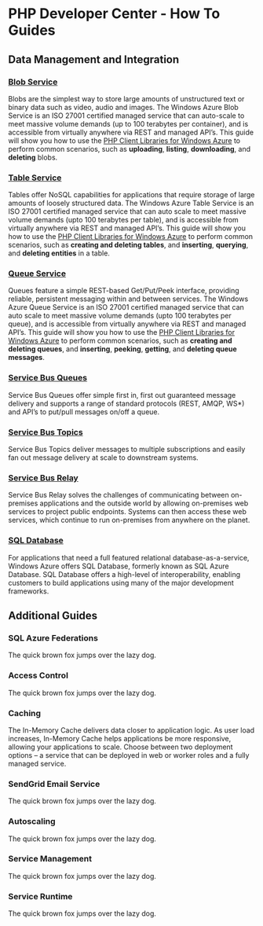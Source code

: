 # PHP Developer Center - How To Guides #

## Data Management and Integration ##

### [Blob Service](/en-us/develop/php/how-to-guides/blob-storage/ "Blob Service") ###
Blobs are the simplest way to store large amounts of unstructured text or binary data such as video, audio and images. The Windows Azure Blob Service is an ISO 27001 certified managed service that can auto-scale to meet massive volume demands (up to 100 terabytes per container), and is accessible from virtually anywhere via REST and managed API’s. This guide will show you how to use the [PHP Client Libraries for Windows Azure][client-libs] to perform common scenarios, such as **uploading**, **listing**, **downloading**, and **deleting** blobs.

### [Table Service](/en-us/develop/php/how-to-guides/table-storage/ "Table Service") ###
Tables offer NoSQL capabilities for applications that require storage of large amounts of loosely structured data. The Windows Azure Table Service is an ISO 27001 certified managed service that can auto scale to meet massive volume demands (upto 100 terabytes per table), and is accessible from virtually anywhere via REST and managed API’s. This guide will show you how to use the [PHP Client Libraries for Windows Azure][client-libs] to perform common scenarios, such as **creating and deleting tables**, and **inserting**, **querying**, and **deleting entities** in a table.

### [Queue Service](/en-us/develop/php/how-to-guides/queue-storage/ "Queue Service") ###
Queues feature a simple REST-based Get/Put/Peek interface, providing reliable, persistent messaging within and between services. The Windows Azure Queue Service is an ISO 27001 certified managed service that can auto scale to meet massive volume demands (upto 100 terabytes per queue), and is accessible from virtually anywhere via REST and managed API’s. This guide will show you how to use the [PHP Client Libraries for Windows Azure][client-libs] to perform common scenarios, such as **creating and deleting queues**, and **inserting**, **peeking**, **getting**, and **deleting queue messages**.

### [Service Bus Queues](/en-us/develop/net/how-to-guides/service-bus-queues/ "Service Bus Queues") ###
Service Bus Queues offer simple first in, first out guaranteed message delivery and supports a range of standard protocols (REST, AMQP, WS*) and API’s to put/pull messages on/off a queue. 

### [Service Bus Topics](/en-us/develop/net/how-to-guides/service-bus-topics/ "Service Bus Topics") ###
Service Bus Topics deliver messages to multiple subscriptions and easily fan out message delivery at scale to downstream systems.

### [Service Bus Relay](/en-us/develop/net/how-to-guides/service-bus-relay/ "Service Bus Relay") ###
Service Bus Relay solves the challenges of communicating between on-premises applications and the outside world by allowing on-premises web services to project public endpoints. Systems can then access these web services, which continue to run on-premises from anywhere on the planet.





### [SQL Database](/en-us/develop/net/how-to-guides/sql-azure/ "SQL Database") ###
For applications that need a full featured relational database-as-a-service, Windows Azure offers SQL Database, formerly known as SQL Azure Database. SQL Database offers a high-level of interoperability, enabling customers to build applications using many of the major development frameworks.

## Additional Guides ##

### SQL Azure Federations ###

The quick brown fox jumps over the lazy dog.

### Access Control ###

The quick brown fox jumps over the lazy dog.

### Caching ###

The In-Memory Cache delivers data closer to application logic. As user load increases, In-Memory Cache helps applications be more responsive, allowing your applications to scale. Choose between two deployment options – a service that can be deployed in web or worker roles and a fully managed service.

### SendGrid Email Service ###

The quick brown fox jumps over the lazy dog.

### Autoscaling ###

The quick brown fox jumps over the lazy dog.

### Service Management ###

The quick brown fox jumps over the lazy dog.

### Service Runtime ###

The quick brown fox jumps over the lazy dog.

[client-libs]: http://go.microsoft.com/fwlink/?LinkId=252719